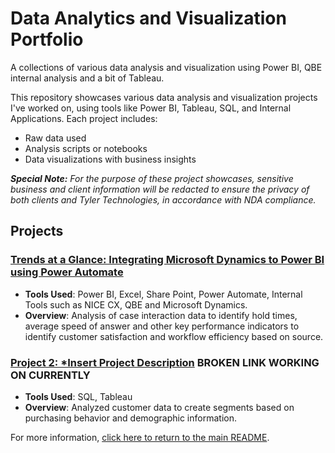 # Data Analytics and Visualization Portfolio
A collections of various data analysis and visualization using Power BI, QBE internal analysis and a bit of Tableau.

This repository showcases various data analysis and visualization projects I've worked on, using tools like Power BI, Tableau, SQL, and Internal Applications. Each project includes:
- Raw data used
- Analysis scripts or notebooks
- Data visualizations with business insights

***Special Note:*** *For the purpose of these project showcases, sensitive business and client information will be redacted to ensure the privacy of both clients and Tyler Technologies, in accordance with NDA compliance.*

## Projects

### [Trends at a Glance: Integrating Microsoft Dynamics to Power BI using Power Automate](./Project_1/MainPage.md)
- **Tools Used**: Power BI, Excel, Share Point, Power Automate, Internal Tools such as NICE CX, QBE and Microsoft Dynamics.
- **Overview**: Analysis of case interaction data to identify hold times, average speed of answer and other key performance indicators to identify customer satisfaction and workflow efficiency based on source.
  
### [Project 2: *Insert Project Description](./Project_2/README.md) **BROKEN LINK WORKING ON CURRENTLY**
- **Tools Used**: SQL, Tableau
- **Overview**: Analyzed customer data to create segments based on purchasing behavior and demographic information.

For more information, [click here to return to the main README](https://github.com/therightboat).
